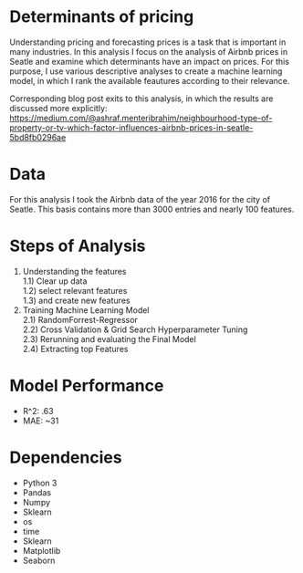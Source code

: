 # Determinants of pricing

Understanding pricing and forecasting prices is a task that is important in many industries. In this analysis I focus on the analysis of Airbnb prices in Seatle and examine which determinants have an impact on prices. For this purpose, I use various descriptive analyses to create a machine learning model, in which I rank the available feautures according to their relevance. 

Corresponding blog post exits to this analysis, in which the results are discussed more explicitly: 
https://medium.com/@ashraf.menteribrahim/neighbourhood-type-of-property-or-tv-which-factor-influences-airbnb-prices-in-seatle-5bd8fb0296ae

# Data 
For this analysis I took the Airbnb data of the year 2016 for the city of Seatle. This basis contains more than 3000 entries and nearly 100 features. 

# Steps of Analysis 
1) Understanding the features </br>
 1.1) Clear up data</br>
 1.2) select relevant features </br>
 1.3) and create new features  </br>
2) Training Machine Learning Model </br>
 2.1) RandomForrest-Regressor </br>
 2.2) Cross Validation & Grid Search Hyperparameter Tuning</br>
 2.3) Rerunning and evaluating the Final Model</br>
 2.4) Extracting top Features </br>
 
# Model Performance 
  - R^2: .63</br>
  - MAE: ~31</br>
  
 # Dependencies 
 - Python 3 </br>
 - Pandas </br>
 - Numpy </br>
 - Sklearn </br>
 - os</br>
 - time </br>
 - Sklearn </br>
 - Matplotlib </br>
 - Seaborn </br>

